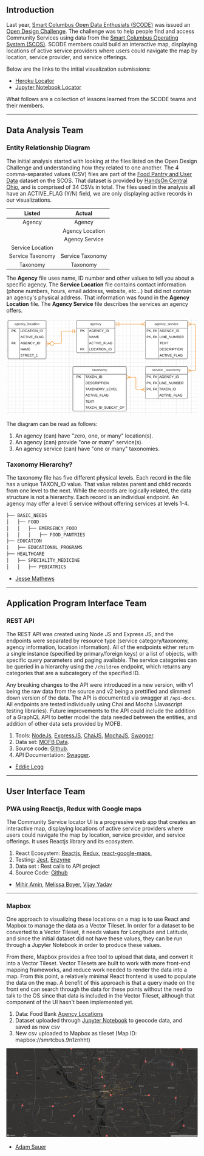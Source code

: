 ## Introduction
Last year, [Smart Columbus Open Data Enthusiats (SCODE)](https://www.scodemeetup.org/) was issued an [Open Design Challenge](https://github.com/SCODEMeetup/locator-jekyll/blob/release-v2.0/HACKABLE-SNACK.md). The challenge was to help people find and access
Community Services using data from the [Smart Columbus Operating System (SCOS)](https://www.smartcolumbusos.com/). SCODE members could build an interactive map, displaying locations of active service providers where users could navigate the map by location, service provider, and service offerings.

Below are the links to the initial visualization submissions:
- [Heroku Locator](https://cbus-community-service-locator.herokuapp.com/)
- [Jupyter Notebook Locator](https://github.com/SCODEMeetup/community-services-locator-ui-2)

What follows are a collection of lessons learned from the SCODE teams and their members.

---
## Data Analysis Team
### Entity Relationship Diagram
The initial analysis started with looking at the files listed on the Open Design Challenge and understanding how they related to one another. The 4 comma-separated values (CSV) files are part of the [Food Pantry and User Data](https://ckan.smartcolumbusos.com/dataset/food-pantry-and-user-data) dataset on the SCOS. That dataset is provided by [HandsOn Central Ohio](https://handsoncentralohio.org/), and is comprised of 34 CSVs in total. The files used in the analysis all have an ACTIVE_FLAG (Y/N) field, we are only displaying active records in our visualizations.

| Listed            | Actual            |
|:-:                |:-:                |
| Agency            | Agency            |
|                   | Agency Location   |
|                   | Agency Service    |
| Service Location  |                   |
| Service Taxonomy  | Service Taxonomy  |
| Taxonomy          | Taxonomy          |

The **Agency** file uses name, ID number and other values to tell you about a specific agency. The **Service Location** file contains contact information (phone numbers, hours, email address, website, etc...) but did not contain an agency's physical address. That information was found in the **Agency Location** file. The **Agency Service** file describes the services an agency offers. 

![Image of Entity Relationship Diagram](/img/EntityRelationshipDiagram.PNG)

The diagram can be read as follows:
1. An agency (can) have "zero, one, or many" location(s).
2. An agency (can) provide "one or many" service(s).
3. An agency service (can) have "one or many" taxonomies.

### Taxonomy Hierarchy?
The taxonomy file has five different physical levels. Each record in the file has a unique TAXON_ID value. That value relates parent
and child records from one level to the next. While the records are logically related, the data structure is not a hierarchy. Each 
record is an individual endpoint. An agency may offer a level 5 service without offering services at levels 1-4.
```bash
├── BASIC_NEEDS
│   ├── FOOD
│   │   ├── EMERGENCY_FOOD
│   │   │   ├── FOOD_PANTRIES
├── EDUCATION
│   ├── EDUCATIONAL_PROGRAMS
├── HEALTHCARE
│   ├── SPECIALITY_MEDICINE
│   │   ├── PEDIATRICS
```
- [Jesse Mathews](https://www.linkedin.com/in/jesse-mathews-20662450/)

---
## Application Program Interface Team
### REST API
The REST API was created using Node JS and Express JS, and the endpoints were separated by resource type (service category/taxonomy, agency information, location information). All of the endpoints either return a single instance (specified by primary/foreign keys) or a list of objects, with specific query parameters and paging available. The service categories can be queried in a hierarchy using the `/children` endpoint, which returns any categories that are a subcategory of the specified ID.

Any breaking changes to the API were introduced in a new version, with v1 being the raw data from the source and v2 being a prettified and slimmed down version of the data. The API is documented via swagger at `/api-docs`.  All endpoints are tested individually using Chai and Mocha (Javascript testing libraries). Future improvements to the API could include the addition of a GraphQL API to better model the data needed between the entities, and addition of other data sets provided by MOFB.

1. Tools: [NodeJs](https://nodejs.org/en/), [ExpressJS](https://expressjs.com/), [ChaiJS](https://www.chaijs.com/), [MochaJS](https://mochajs.org/), [Swagger](https://swagger.io/).
2. Data set: [MOFB Data](https://ckan.smartcolumbusos.com/dataset/food-pantry-and-user-data).
3. Source code: [Github](https://github.com/SCODEMeetup/mofb-api).
4. API Documentation: [Swagger](https://mofb-api.appspot.com/api-docs/).

- [Eddie Legg](https://www.linkedin.com/in/delbert-eddie-legg-5ba6a583/)

---
## User Interface Team
### PWA using Reactjs, Redux with Google maps
The Community Service locator UI is a progressive web app that creates an interactive map, displaying locations of active service providers where users could navigate the map by location, service provider, and service offerings. It uses Reactjs library and its ecosystem.
1. React Ecosystem: [Reactjs](https://reactjs.org/), [Redux](https://redux.js.org/), [react-google-maps](https://tomchentw.github.io/react-google-maps/), 
2. Testing: [Jest](https://jestjs.io/), [Enzyme](https://airbnb.io/enzyme/)
3. Data set : Rest calls to API project
4. Source Code: [Github](https://github.com/SCODEMeetup/community-services-locator-ui)

- [Mihir Amin](https://www.linkedin.com/in/mihir-amin-46910540/), [Melissa Boyer](https://www.linkedin.com/in/melissa3000/), [Vijay Yadav](https://www.linkedin.com/in/vejay/)

---
### Mapbox
One approach to visualizing these locations on a map is to use React and Mapbox to manage the data as a Vector Tileset. In order for a dataset to be converted to a Vector Tileset, it needs values for Longitude and Latitude, and since the initial dataset did not have these values, they can be run through a Jupyter Notebook in order to produce these values.

From there, Mapbox provides a free tool to upload that data, and convert it into a Vector Tileset. Vector Tilesets are built to work with more front-end mapping frameworks, and reduce work needed to render the data into a map. From this point, a relatively minimal React frontend is used to populate the data on the map. A benefit of this approach is that a query made on the front end can search through the data for these points without the need to talk to the OS since that data is included in the Vector Tileset, although that component of the UI hasn't been implemented yet.

1. Data: Food Bank [Agency Locations](https://ckan.smartcolumbusos.com/dataset/b0390b58-35c9-45e8-8a2d-d2472b20d65f/resource/570a8e02-fb0e-4cee-895b-3b32bd740650)
2. Dataset uploaded through [Jupyter Notebook](https://jupyter.org/) to geocode data, and saved as new csv
3. New csv uploaded to Mapbox as tileset (Map ID: mapbox://smrtcbus.9n1znhht)

![Map](img/Locations.png)

- [Adam Sauer](https://www.linkedin.com/in/adam-sauer-5167a640/)
